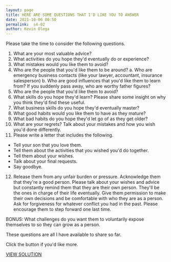 ```yaml
--- 
layout: page
title: HERE ARE SOME QUESTIONS THAT I'D LIKE YOU TO ANSWER
date: 2021-10-06 00:50
permalink:  s4-02
author: Kevin Olega 
--- 
```

Please take the time to consider the following questions.

1. What are your most valuable advice?
2. What activities do you hope they'd eventually do or experience?
3. What mistakes would you like them to avoid?
4. Who are the people that you'd like them to be around?
	a. Who are emergency business contacts (like your lawyer, accountant, insurance salesperson)
	b. Who are good influences that you'd like them to learn from? If you suddenly pass away, who are worthy father figures?
5. Who are the people that you'd like them to avoid?
6. What skills do you hope they'd learn? Please share some insight on why you think they'd find these useful.
7. What business skills do you hope they'd eventually master?
8. What good habits would you like them to have as they mature?
9. What bad habits do you hope they'd let go of as they get older?
10. What are your regrets? Talk about your mistakes and how you wish you'd done differently.
11. Please write a letter that includes the following.
 - Tell your son that you love them.
 - Tell them about the activities that you wished you'd do together.
 - Tell them about your wishes.
 - Talk about your final requests.
 - Say goodbye.
12. Release them from any unfair burden or pressure. Acknowledge them that they're a good person. Please talk about your wishes and advice but constantly remind them that they are their own person. They'll be the ones in charge of their life eventually. Give them permission to make their own decisions and be comfortable with who they are as a  person. Ask for forgiveness for whatever conflict you had in the past. Please encourage them to step forward one last time. 

BONUS: What challenges do you want them to voluntarily expose themselves to so they can grow as a person.

These questions are all I have available to share so far.

Click the button if you'd like more.

<a href="https://olega.org/s4-03" class="button focus">VIEW SOLUTION</a>